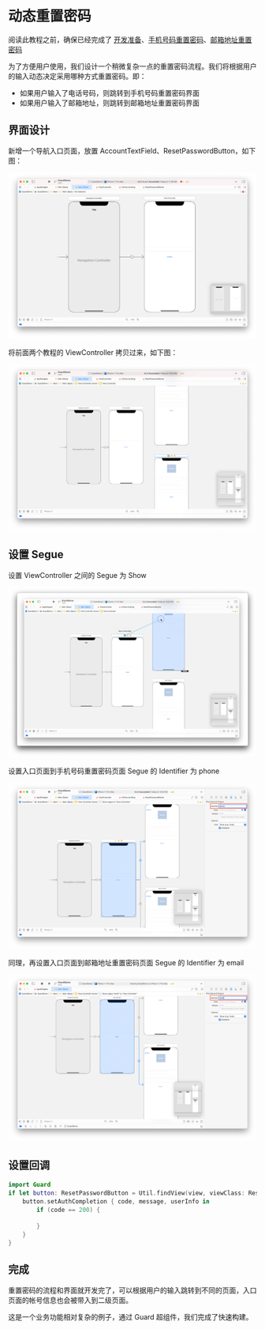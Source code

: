 # 动态重置密码

<LastUpdated/>

阅读此教程之前，确保已经完成了 [开发准备](/reference-new/Mobile-and-client-applications/sdk-for-ios/develop)、[手机号码重置密码](./reset-password-by-phone.md)、[邮箱地址重置密码](./reset-password-by-email.md)

为了方便用户使用，我们设计一个稍微复杂一点的重置密码流程。我们将根据用户的输入动态决定采用哪种方式重置密码。即：

* 如果用户输入了电话号码，则跳转到手机号码重置密码界面
* 如果用户输入了邮箱地址，则跳转到邮箱地址重置密码界面

## 界面设计

新增一个导航入口页面，放置 AccountTextField、ResetPasswordButton，如下图：

![](./images/reset-password-all1.png)

将前面两个教程的 ViewController 拷贝过来，如下图：

![](./images/reset-password-all2.png)

## 设置 Segue

设置 ViewController 之间的 Segue 为 Show

![](./images/reset-password-all3.png)

设置入口页面到手机号码重置密码页面 Segue 的 Identifier 为 phone

![](./images/reset-password-all4.png)

同理，再设置入口页面到邮箱地址重置密码页面 Segue 的 Identifier 为 email

![](./images/reset-password-all5.png)

## 设置回调

```swift
import Guard
if let button: ResetPasswordButton = Util.findView(view, viewClass: ResetPasswordButton.self) {
    button.setAuthCompletion { code, message, userInfo in
        if (code == 200) {
            
        }
    }
}
```

## 完成

重置密码的流程和界面就开发完了，可以根据用户的输入跳转到不同的页面，入口页面的帐号信息也会被带入到二级页面。

这是一个业务功能相对复杂的例子，通过 Guard 超组件，我们完成了快速构建。